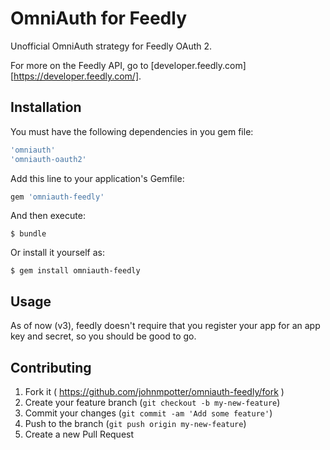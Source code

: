 # OmniAuth for Feedly

Unofficial OmniAuth strategy for Feedly OAuth 2.

For more on the Feedly API, go to [developer.feedly.com][https://developer.feedly.com/].

## Installation

You must have the following dependencies in you gem file:
```ruby
'omniauth'
'omniauth-oauth2'
```

Add this line to your application's Gemfile:

```ruby
gem 'omniauth-feedly'
```

And then execute:

    $ bundle

Or install it yourself as:

    $ gem install omniauth-feedly

## Usage

As of now (v3), feedly doesn't require that you register your app for an app key and secret, so you should be good to go.

## Contributing

1. Fork it ( https://github.com/johnmpotter/omniauth-feedly/fork )
2. Create your feature branch (`git checkout -b my-new-feature`)
3. Commit your changes (`git commit -am 'Add some feature'`)
4. Push to the branch (`git push origin my-new-feature`)
5. Create a new Pull Request
